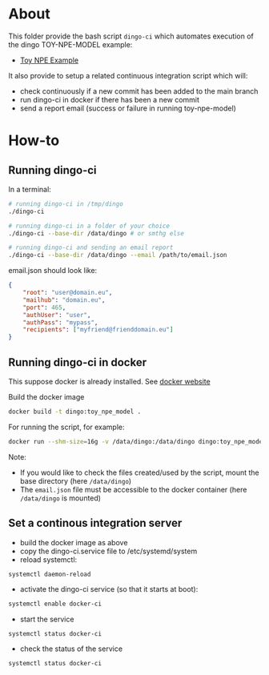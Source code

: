 # About

This folder provide the bash script `dingo-ci` which automates execution of the dingo TOY-NPE-MODEL example:

- [Toy NPE Example](https://dingo-gw.readthedocs.io/en/latest/example_toy_npe_model.html)

It also provide to setup a related continuous integration script which will:

- check continuously if a new commit has been added to the main branch
- run dingo-ci in docker if there has been a new commit
- send a report email (success or failure in running toy-npe-model)


# How-to

## Running dingo-ci

In a terminal:

```bash
# running dingo-ci in /tmp/dingo
./dingo-ci

# running dingo-ci in a folder of your choice
./dingo-ci --base-dir /data/dingo # or smthg else

# running dingo-ci and sending an email report
./dingo-ci --base-dir /data/dingo --email /path/to/email.json
```

email.json should look like:

```json
{
    "root": "user@domain.eu",
    "mailhub": "domain.eu",
    "port": 465,
    "authUser": "user",
    "authPass": "mypass",
    "recipients": ["myfriend@frienddomain.eu"]
}
```

## Running dingo-ci in docker

This suppose docker is already installed. 
See [docker website](https://docs.docker.com/engine/install/)

Build the docker image

```bash
docker build -t dingo:toy_npe_model .
```

For running the script, for example:

```bash
docker run --shm-size=16g -v /data/dingo:/data/dingo dingo:toy_npe_model --base-dir /data/dingo --email /data/dingo/email.json
``` 

Note:

- If you would like to check the files created/used by the script, mount the base directory (here `/data/dingo`)
- The `email.json` file must be accessible to the docker container (here `/data/dingo` is mounted)

## Set a continous integration server

- build the docker image as above
- copy the dingo-ci.service file to /etc/systemd/system
- reload systemctl:

```bash
systemctl daemon-reload
```

- activate the dingo-ci service (so that it starts at boot):

```bash
systemctl enable docker-ci
```

- start the service

```
systemctl status docker-ci
```

- check the status of the service

```
systemctl status docker-ci
```
